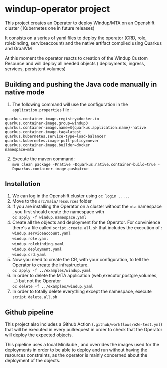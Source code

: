 # windup-operator project

This project creates an Operator to deploy Windup/MTA on an Openshift cluster ( Kubernetes one in future releases)

It consists on a series of yaml files to deploy the operator (CRD, role, rolebinding, serviceaccount) and the native artifact compiled using Quarkus and GraalVM

At this moment the operator reacts to creation of the Windup Custom Resource and will deploy all needed objects ( deployments, ingress, services, persistent volumes)

## Building and pushing the Java code manually in native mode
1. The following command will use the configuration in the `application.properties` file :  
```
quarkus.container-image.registry=docker.io
quarkus.container-image.group=windup3
quarkus.container-image.name=${quarkus.application.name}-native
quarkus.container-image.tag=latest
quarkus.kubernetes.service-type=load-balancer
quarkus.kubernetes.image-pull-policy=never
quarkus.container-image.builder=docker
namespace=mta
```
2. Execute the maven command:  
`mvn clean package -Pnative -Dquarkus.native.container-build=true -Dquarkus.container-image.push=true`

## Installation

1. We can log in the Openshift cluster using `oc login .....`
1. Move to the `src/main/resources` folder
1. If you are installing the Operator on a cluster without the `mta` namespace , you first should create the namespace with  
  `oc apply -f windup.namespace.yaml`
1. Create all the objects and deployment for the Operator. For convinience there's a file called `script.create.all.sh` that includes the execution of :  
  `windup.serviceaccount.yaml`  
  `windup.role.yaml`  
  `windup.rolebinding.yaml`  
  `windup.deployment.yaml`  
  `windup.crd.yaml`
1. Now you need to create the CR, with your configuration, to tell the Operator to create the infrastructure.  
`oc apply -f ../examples/windup.yaml`
1. In order to delete the MTA application (web,executor,postgre,volumes, ...) but not the Operator  
`oc delete -f ../examples/windup.yaml`
1. In order to totally delete everything except the namespace, execute `script.delete.all.sh`  


## Github pipeline

This project also includes a Github Action (`.github/workflows/e2e-test.yml`) that will be executed in every pullrequest in order to check that the Operator will deploy the expected objects.

This pipeline uses a local Minikube , and overrides the images used for the deployments in order to be able to deploy and run without having the resources constraints, as the operator is mainly concerned about the deployment of the objects.


